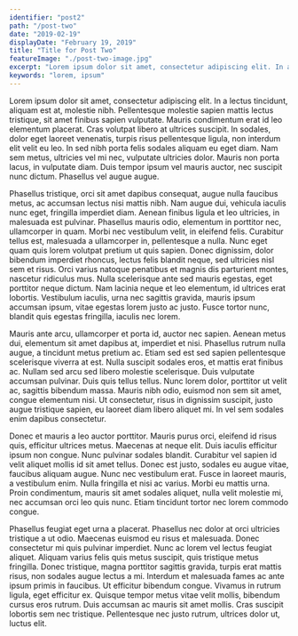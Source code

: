 ```yaml
---
identifier: "post2"
path: "/post-two"
date: "2019-02-19"
displayDate: "February 19, 2019"
title: "Title for Post Two"
featureImage: "./post-two-image.jpg"
excerpt: "Lorem ipsum dolor sit amet, consectetur adipiscing elit. In a lectus tincidunt, aliquam est at, molestie nibh. Pellentesque molestie sapien mattis lectus tristique, sit amet finibus sapien vulputate. Mauris condimentum erat id leo elementum placerat. Cras volutpat libero at ultrices suscipit. In sodales, dolor eget laoreet venenatis, turpis risus pellentesque ligula, non interdum elit velit eu leo. In sed nibh porta felis sodales aliquam eu eget diam."
keywords: "lorem, ipsum"
---
```


Lorem ipsum dolor sit amet, consectetur adipiscing elit. In a lectus tincidunt, aliquam est at, molestie nibh. Pellentesque molestie sapien mattis lectus tristique, sit amet finibus sapien vulputate. Mauris condimentum erat id leo elementum placerat. Cras volutpat libero at ultrices suscipit. In sodales, dolor eget laoreet venenatis, turpis risus pellentesque ligula, non interdum elit velit eu leo. In sed nibh porta felis sodales aliquam eu eget diam. Nam sem metus, ultricies vel mi nec, vulputate ultricies dolor. Mauris non porta lacus, in vulputate diam. Duis tempor ipsum vel mauris auctor, nec suscipit nunc dictum. Phasellus vel augue augue.

Phasellus tristique, orci sit amet dapibus consequat, augue nulla faucibus metus, ac accumsan lectus nisi mattis nibh. Nam augue dui, vehicula iaculis nunc eget, fringilla imperdiet diam. Aenean finibus ligula et leo ultricies, in malesuada est pulvinar. Phasellus mauris odio, elementum in porttitor nec, ullamcorper in quam. Morbi nec vestibulum velit, in eleifend felis. Curabitur tellus est, malesuada a ullamcorper in, pellentesque a nulla. Nunc eget quam quis lorem volutpat pretium ut quis sapien. Donec dignissim, dolor bibendum imperdiet rhoncus, lectus felis blandit neque, sed ultricies nisl sem et risus. Orci varius natoque penatibus et magnis dis parturient montes, nascetur ridiculus mus. Nulla scelerisque ante sed mauris egestas, eget porttitor neque dictum. Nam lacinia neque et leo elementum, id ultrices erat lobortis. Vestibulum iaculis, urna nec sagittis gravida, mauris ipsum accumsan ipsum, vitae egestas lorem justo ac justo. Fusce tortor nunc, blandit quis egestas fringilla, iaculis nec lorem.

Mauris ante arcu, ullamcorper et porta id, auctor nec sapien. Aenean metus dui, elementum sit amet dapibus at, imperdiet et nisi. Phasellus rutrum nulla augue, a tincidunt metus pretium ac. Etiam sed est sed sapien pellentesque scelerisque viverra at est. Nulla suscipit sodales eros, et mattis erat finibus ac. Nullam sed arcu sed libero molestie scelerisque. Duis vulputate accumsan pulvinar. Duis quis tellus tellus. Nunc lorem dolor, porttitor ut velit ac, sagittis bibendum massa. Mauris nibh odio, euismod non sem sit amet, congue elementum nisi. Ut consectetur, risus in dignissim suscipit, justo augue tristique sapien, eu laoreet diam libero aliquet mi. In vel sem sodales enim dapibus consectetur.

Donec et mauris a leo auctor porttitor. Mauris purus orci, eleifend id risus quis, efficitur ultrices metus. Maecenas at neque elit. Duis iaculis efficitur ipsum non congue. Nunc pulvinar sodales blandit. Curabitur vel sapien id velit aliquet mollis id sit amet tellus. Donec est justo, sodales eu augue vitae, faucibus aliquam augue. Nunc nec vestibulum erat. Fusce in laoreet mauris, a vestibulum enim. Nulla fringilla et nisi ac varius. Morbi eu mattis urna. Proin condimentum, mauris sit amet sodales aliquet, nulla velit molestie mi, nec accumsan orci leo quis nunc. Etiam tincidunt tortor nec lorem commodo congue.

Phasellus feugiat eget urna a placerat. Phasellus nec dolor at orci ultricies tristique a ut odio. Maecenas euismod eu risus et malesuada. Donec consectetur mi quis pulvinar imperdiet. Nunc ac lorem vel lectus feugiat aliquet. Aliquam varius felis quis metus suscipit, quis tristique metus fringilla. Donec tristique, magna porttitor sagittis gravida, turpis erat mattis risus, non sodales augue lectus a mi. Interdum et malesuada fames ac ante ipsum primis in faucibus. Ut efficitur bibendum congue. Vivamus in rutrum ligula, eget efficitur ex. Quisque tempor metus vitae velit mollis, bibendum cursus eros rutrum. Duis accumsan ac mauris sit amet mollis. Cras suscipit lobortis sem nec tristique. Pellentesque nec justo rutrum, ultrices dolor ut, luctus elit. 
